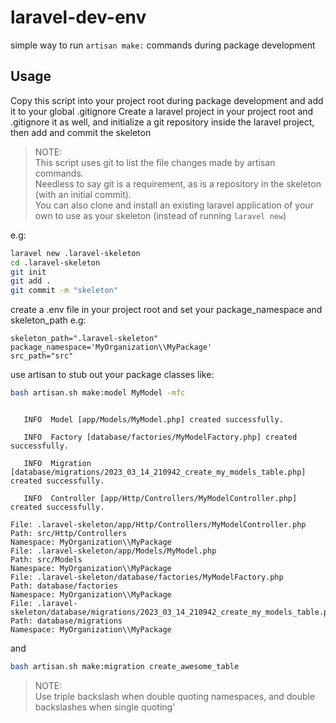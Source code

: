 # laravel-dev-env
simple way to run `artisan make:` commands during package development

## Usage

Copy this script into your project root during package development and add it to your global .gitignore
Create a laravel project in your project root and .gitignore it as well, and initialize a git repository inside the laravel project, then add and commit the skeleton
>NOTE:   
>This script uses git to list the file changes made by artisan commands.   
>Needless to say git is a requirement, as is a repository in the skeleton (with an initial commit).   
>You can also clone and install an existing laravel application of your own to use as your skeleton (instead of running `laravel new`)

e.g:
```bash
laravel new .laravel-skeleton
cd .laravel-skeleton
git init
git add .
git commit -m "skeleton"
```


create a .env file in your project root and set your package_namespace and skeleton_path e.g:

```env
skeleton_path=".laravel-skeleton"
package_namespace='MyOrganization\\MyPackage'
src_path="src"
```

use artisan to stub out your package classes like:

```bash
bash artisan.sh make:model MyModel -mfc
```
```

   INFO  Model [app/Models/MyModel.php] created successfully.  

   INFO  Factory [database/factories/MyModelFactory.php] created successfully.  

   INFO  Migration [database/migrations/2023_03_14_210942_create_my_models_table.php] created successfully.  

   INFO  Controller [app/Http/Controllers/MyModelController.php] created successfully.  

File: .laravel-skeleton/app/Http/Controllers/MyModelController.php
Path: src/Http/Controllers
Namespace: MyOrganization\\MyPackage
File: .laravel-skeleton/app/Models/MyModel.php
Path: src/Models
Namespace: MyOrganization\\MyPackage
File: .laravel-skeleton/database/factories/MyModelFactory.php
Path: database/factories
Namespace: MyOrganization\\MyPackage
File: .laravel-skeleton/database/migrations/2023_03_14_210942_create_my_models_table.php
Path: database/migrations
Namespace: MyOrganization\\MyPackage
```

and 

```bash
bash artisan.sh make:migration create_awesome_table
```
>NOTE:   
>Use triple backslash when double quoting namespaces, and double backslashes when single quoting'

